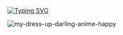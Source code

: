 [![Typing SVG](https://readme-typing-svg.demolab.com/?lines=HALLO+ANJENG+ANJENG+MAU+NGAPAIN;MAU+NGEROD+YAA...?+HAYOO+NGAKU;😝+😝+😝+😝+😝+😝+😝+😝+😝+😝+😝+😝)](https://git.io/typing-svg)

![my-dress-up-darling-anime-happy](https://user-images.githubusercontent.com/88397313/224462663-6b5e62a4-0427-4a10-b1df-c19e0860afe6.gif)

<!--
**BOY-H4MZ4H/BOY-H4MZ4H** is a ✨ _special_ ✨ repository because its `README.md` (Brute) appears on your GitHub profile.

Here are some ideas to get you started:

- 🔭 I’m currently working on ...
- 🌱 I’m currently learning ...
- 👯 I’m looking to collaborate on ...
- 🤔 I’m looking for help with ...
- 💬 Ask me about ...
- 📫 How to reach me: ...
- 😄 Pronouns: ...
- ⚡ Fun fact: ...
-->
